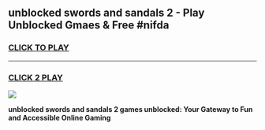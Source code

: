 
## unblocked swords and sandals 2 - Play Unblocked Gmaes & Free #nifda
<h3>
<a href="https://news.freeplayer.one?title=unblocked_swords_and_sandals_2&ref=24F">CLICK TO PLAY</a></h3>
<hr>

<h3>
<a href="https://news.freeplayer.one?title=unblocked_swords_and_sandals_2&ref=24F">CLICK 2 PLAY</a>
  
</h3>

<a href="https://news.freeplayer.one?title=unblocked_swords_and_sandals_2&ref=24F/"><img src="https://clearcache.store/games.png"></a>


**unblocked swords and sandals 2 games unblocked: Your Gateway to Fun and Accessible Online Gaming**
